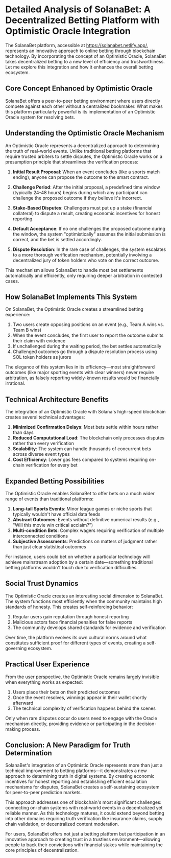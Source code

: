 # Detailed Analysis of SolanaBet: A Decentralized Betting Platform with Optimistic Oracle Integration

The SolanaBet platform, accessible at https://solanabet.netlify.app/, represents an innovative approach to online betting through blockchain technology. By incorporating the concept of an Optimistic Oracle, SolanaBet takes decentralized betting to a new level of efficiency and trustworthiness. Let me explore this integration and how it enhances the overall betting ecosystem.

## Core Concept Enhanced by Optimistic Oracle

SolanaBet offers a peer-to-peer betting environment where users directly compete against each other without a centralized bookmaker. What makes this platform particularly powerful is its implementation of an Optimistic Oracle system for resolving bets.

## Understanding the Optimistic Oracle Mechanism

An Optimistic Oracle represents a decentralized approach to determining the truth of real-world events. Unlike traditional betting platforms that require trusted arbiters to settle disputes, the Optimistic Oracle works on a presumption principle that streamlines the verification process:

1. **Initial Result Proposal**: When an event concludes (like a sports match ending), anyone can propose the outcome to the smart contract.

2. **Challenge Period**: After the initial proposal, a predefined time window (typically 24-48 hours) begins during which any participant can challenge the proposed outcome if they believe it's incorrect.

3. **Stake-Based Disputes**: Challengers must put up a stake (financial collateral) to dispute a result, creating economic incentives for honest reporting.

4. **Default Acceptance**: If no one challenges the proposed outcome during the window, the system "optimistically" assumes the initial submission is correct, and the bet is settled accordingly.

5. **Dispute Resolution**: In the rare case of challenges, the system escalates to a more thorough verification mechanism, potentially involving a decentralized jury of token holders who vote on the correct outcome.

This mechanism allows SolanaBet to handle most bet settlements automatically and efficiently, only requiring deeper arbitration in contested cases.

## How SolanaBet Implements This System

On SolanaBet, the Optimistic Oracle creates a streamlined betting experience:

1. Two users create opposing positions on an event (e.g., Team A wins vs. Team B wins)
2. When the event concludes, the first user to report the outcome submits their claim with evidence
3. If unchallenged during the waiting period, the bet settles automatically
4. Challenged outcomes go through a dispute resolution process using SOL token holders as jurors

The elegance of this system lies in its efficiency—most straightforward outcomes (like major sporting events with clear winners) never require arbitration, as falsely reporting widely-known results would be financially irrational.

## Technical Architecture Benefits

The integration of an Optimistic Oracle with Solana's high-speed blockchain creates several technical advantages:

1. **Minimized Confirmation Delays**: Most bets settle within hours rather than days
2. **Reduced Computational Load**: The blockchain only processes disputes rather than every verification
3. **Scalability**: The system can handle thousands of concurrent bets across diverse event types
4. **Cost Efficiency**: Lower gas fees compared to systems requiring on-chain verification for every bet

## Expanded Betting Possibilities

The Optimistic Oracle enables SolanaBet to offer bets on a much wider range of events than traditional platforms:

1. **Long-tail Sports Events**: Minor league games or niche sports that typically wouldn't have official data feeds
2. **Abstract Outcomes**: Events without definitive numerical results (e.g., "Will this movie win critical acclaim?")
3. **Multi-condition Bets**: Complex wagers requiring verification of multiple interconnected conditions
4. **Subjective Assessments**: Predictions on matters of judgment rather than just clear statistical outcomes

For instance, users could bet on whether a particular technology will achieve mainstream adoption by a certain date—something traditional betting platforms wouldn't touch due to verification difficulties.

## Social Trust Dynamics

The Optimistic Oracle creates an interesting social dimension to SolanaBet. The system functions most efficiently when the community maintains high standards of honesty. This creates self-reinforcing behavior:

1. Regular users gain reputation through honest reporting
2. Malicious actors face financial penalties for false reports
3. The community develops shared standards for evidence and verification

Over time, the platform evolves its own cultural norms around what constitutes sufficient proof for different types of events, creating a self-governing ecosystem.

## Practical User Experience

From the user perspective, the Optimistic Oracle remains largely invisible when everything works as expected:

1. Users place their bets on their predicted outcomes
2. Once the event resolves, winnings appear in their wallet shortly afterward
3. The technical complexity of verification happens behind the scenes

Only when rare disputes occur do users need to engage with the Oracle mechanism directly, providing evidence or participating in the decision-making process.

## Conclusion: A New Paradigm for Truth Determination

SolanaBet's integration of an Optimistic Oracle represents more than just a technical improvement to betting platforms—it demonstrates a new approach to determining truth in digital systems. By creating economic incentives for honest reporting and establishing efficient escalation mechanisms for disputes, SolanaBet creates a self-sustaining ecosystem for peer-to-peer prediction markets.

This approach addresses one of blockchain's most significant challenges: connecting on-chain systems with real-world events in a decentralized yet reliable manner. As this technology matures, it could extend beyond betting into other domains requiring truth verification like insurance claims, supply chain validation, or decentralized content moderation.

For users, SolanaBet offers not just a betting platform but participation in an innovative approach to creating trust in a trustless environment—allowing people to back their convictions with financial stakes while maintaining the core principles of decentralization.
